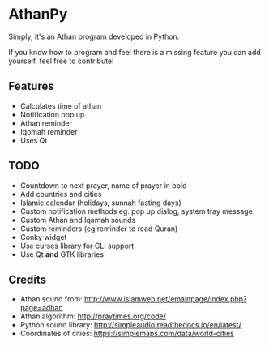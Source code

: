 # AthanPy

Simply, it's an Athan program developed in Python.

If you know how to program and feel there is a missing feature you can add yourself, feel free to contribute!

## Features
* Calculates time of athan 
* Notification pop up
* Athan reminder
* Iqomah reminder
* Uses Qt

## TODO
* Countdown to next prayer, name of prayer in bold
* Add countries and cities
* Islamic calendar (holidays, sunnah fasting days)
* Custom notification methods eg. pop up dialog, system tray message
* Custom Athan and Iqamah sounds
* Custom reminders (eg reminder to read Quran)
* Conky widget
* Use curses library for CLI support
* Use Qt **and** GTK libraries

## Credits
* Athan sound from: http://www.islamweb.net/emainpage/index.php?page=adhan
* Athan algorithm: http://praytimes.org/code/
* Python sound library: http://simpleaudio.readthedocs.io/en/latest/
* Coordinates of cities: https://simplemaps.com/data/world-cities
